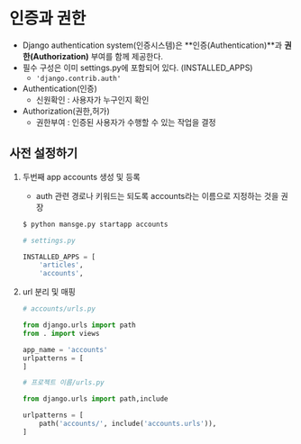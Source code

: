 # 인증과 권한

- Django authentication system(인증시스템)은 **인증(Authentication)**과 **권한(Authorization)** 부여를 함께 제공한다.
- 필수 구성은 이미 settings.py에 포함되어 있다. (INSTALLED_APPS)
    - `'django.contrib.auth'`
- Authentication(인증)
    - 신원확인 : 사용자가 누구인지 확인
- Authorization(권한,허가)
    - 권한부여 : 인증된 사용자가 수행할 수 있는 작업을 결정

## 사전 설정하기

1. 두번째  app accounts 생성 및 등록
    - auth 관련 경로나 키워드는 되도록 accounts라는 이름으로 지정하는 것을 권장
    
    ```python
    $ python mansge.py startapp accounts
    
    # settings.py
    
    INSTALLED_APPS = [
        'articles',
        'accounts',
    ```
    
2. url 분리 및 매핑
    
    ```python
    # accounts/urls.py
    
    from django.urls import path
    from . import views
    
    app_name = 'accounts'
    urlpatterns = [
    ]
    ```
    
    ```python
    # 프로젝트 이름/urls.py
    
    from django.urls import path,include
    
    urlpatterns = [
    	path('accounts/', include('accounts.urls')),
    ]
    ```